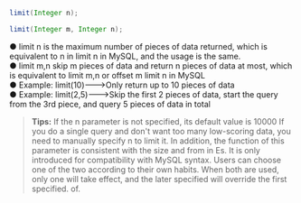 ```java
limit(Integer n);

limit(Integer m, Integer n);
```
● limit n is the maximum number of pieces of data returned, which is equivalent to n in limit n in MySQL, and the usage is the same.<br />● limit m,n skip m pieces of data and return n pieces of data at most, which is equivalent to limit m,n or offset m limit n in MySQL<br />● Example: limit(10)--->Only return up to 10 pieces of data<br />● Example: limit(2,5)--->Skip the first 2 pieces of data, start the query from the 3rd piece, and query 5 pieces of data in total

> **Tips:** If the n parameter is not specified, its default value is 10000
> If you do a single query and don't want too many low-scoring data, you need to manually specify n to limit it.
> In addition, the function of this parameter is consistent with the size and from in Es. It is only introduced for compatibility with MySQL syntax. Users can choose one of the two according to their own habits. When both are used, only one will take effect, and the later specified will override the first specified. of.

